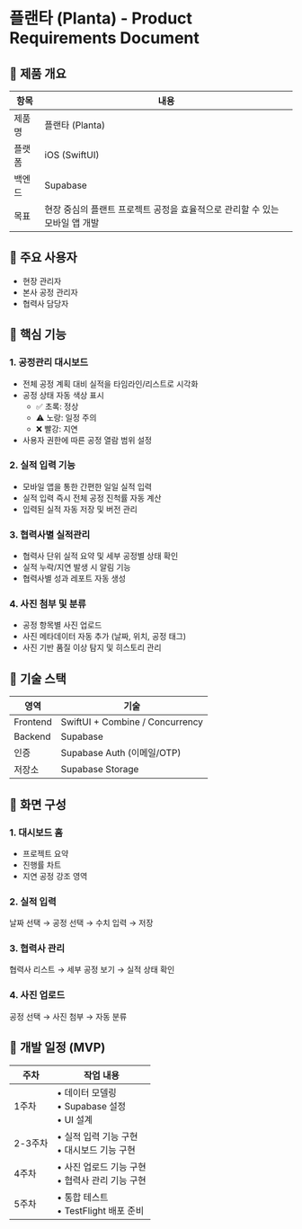 # 플랜타 (Planta) - Product Requirements Document

## 📱 제품 개요

| 항목 | 내용 |
|------|------|
| 제품명 | 플랜타 (Planta) |
| 플랫폼 | iOS (SwiftUI) |
| 백엔드 | Supabase |
| 목표 | 현장 중심의 플랜트 프로젝트 공정을 효율적으로 관리할 수 있는 모바일 앱 개발 |

## 👥 주요 사용자
- 현장 관리자
- 본사 공정 관리자
- 협력사 담당자

## 🔑 핵심 기능

### 1. 공정관리 대시보드
- 전체 공정 계획 대비 실적을 타임라인/리스트로 시각화
- 공정 상태 자동 색상 표시
  - ✅ 초록: 정상
  - ⚠️ 노랑: 일정 주의
  - ❌ 빨강: 지연
- 사용자 권한에 따른 공정 열람 범위 설정

### 2. 실적 입력 기능
- 모바일 앱을 통한 간편한 일일 실적 입력
- 실적 입력 즉시 전체 공정 진척률 자동 계산
- 입력된 실적 자동 저장 및 버전 관리

### 3. 협력사별 실적관리
- 협력사 단위 실적 요약 및 세부 공정별 상태 확인
- 실적 누락/지연 발생 시 알림 기능
- 협력사별 성과 레포트 자동 생성

### 4. 사진 첨부 및 분류
- 공정 항목별 사진 업로드
- 사진 메타데이터 자동 추가 (날짜, 위치, 공정 태그)
- 사진 기반 품질 이상 탐지 및 히스토리 관리

## 🧱 기술 스택

| 영역 | 기술 |
|------|------|
| Frontend | SwiftUI + Combine / Concurrency |
| Backend | Supabase |
| 인증 | Supabase Auth (이메일/OTP) |
| 저장소 | Supabase Storage |

## 📱 화면 구성

### 1. 대시보드 홈
- 프로젝트 요약
- 진행률 차트
- 지연 공정 강조 영역

### 2. 실적 입력
날짜 선택 → 공정 선택 → 수치 입력 → 저장

### 3. 협력사 관리
협력사 리스트 → 세부 공정 보기 → 실적 상태 확인

### 4. 사진 업로드
공정 선택 → 사진 첨부 → 자동 분류

## 📅 개발 일정 (MVP)

| 주차 | 작업 내용 |
|------|-----------|
| 1주차 | • 데이터 모델링<br/>• Supabase 설정<br/>• UI 설계 |
| 2-3주차 | • 실적 입력 기능 구현<br/>• 대시보드 기능 구현 |
| 4주차 | • 사진 업로드 기능 구현<br/>• 협력사 관리 기능 구현 |
| 5주차 | • 통합 테스트<br/>• TestFlight 배포 준비 |

